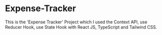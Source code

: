 # Expense-Tracker
This is the 'Expense Tracker' Project which I used the Context API, use Reducer Hook, use State Hook with React JS, TypeScript and Tailwind CSS.
